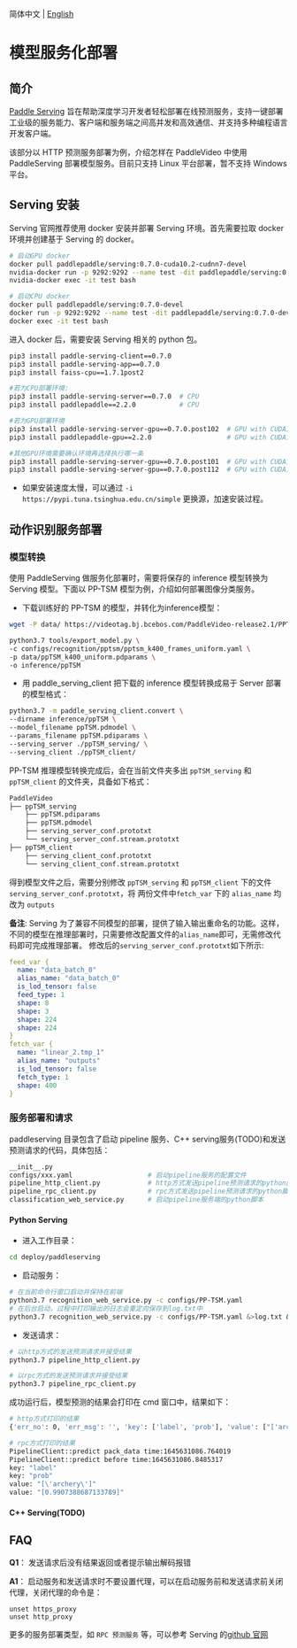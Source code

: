 简体中文 | [English](./readme_en.md)
# 模型服务化部署

## 简介

[Paddle Serving](https://github.com/PaddlePaddle/Serving) 旨在帮助深度学习开发者轻松部署在线预测服务，支持一键部署工业级的服务能力、客户端和服务端之间高并发和高效通信、并支持多种编程语言开发客户端。

该部分以 HTTP 预测服务部署为例，介绍怎样在 PaddleVideo 中使用 PaddleServing 部署模型服务。目前只支持 Linux 平台部署，暂不支持 Windows 平台。

## Serving 安装
Serving 官网推荐使用 docker 安装并部署 Serving 环境。首先需要拉取 docker 环境并创建基于 Serving 的 docker。

```bash
# 启动GPU docker
docker pull paddlepaddle/serving:0.7.0-cuda10.2-cudnn7-devel
nvidia-docker run -p 9292:9292 --name test -dit paddlepaddle/serving:0.7.0-cuda10.2-cudnn7-devel bash
nvidia-docker exec -it test bash

# 启动CPU docker
docker pull paddlepaddle/serving:0.7.0-devel
docker run -p 9292:9292 --name test -dit paddlepaddle/serving:0.7.0-devel bash
docker exec -it test bash
```

进入 docker 后，需要安装 Serving 相关的 python 包。
```bash
pip3 install paddle-serving-client==0.7.0
pip3 install paddle-serving-app==0.7.0
pip3 install faiss-cpu==1.7.1post2

#若为CPU部署环境:
pip3 install paddle-serving-server==0.7.0  # CPU
pip3 install paddlepaddle==2.2.0           # CPU

#若为GPU部署环境
pip3 install paddle-serving-server-gpu==0.7.0.post102  # GPU with CUDA10.2 + TensorRT6
pip3 install paddlepaddle-gpu==2.2.0                   # GPU with CUDA10.2

#其他GPU环境需要确认环境再选择执行哪一条
pip3 install paddle-serving-server-gpu==0.7.0.post101  # GPU with CUDA10.1 + TensorRT6
pip3 install paddle-serving-server-gpu==0.7.0.post112  # GPU with CUDA11.2 + TensorRT8
```

* 如果安装速度太慢，可以通过 `-i https://pypi.tuna.tsinghua.edu.cn/simple` 更换源，加速安装过程。

## 动作识别服务部署
### 模型转换
使用 PaddleServing 做服务化部署时，需要将保存的 inference 模型转换为 Serving 模型。下面以 PP-TSM 模型为例，介绍如何部署图像分类服务。
- 下载训练好的 PP-TSM 的模型，并转化为inference模型：
```bash
wget -P data/ https://videotag.bj.bcebos.com/PaddleVideo-release2.1/PPTSM/ppTSM_k400_uniform.pdparams

python3.7 tools/export_model.py \
-c configs/recognition/pptsm/pptsm_k400_frames_uniform.yaml \
-p data/ppTSM_k400_uniform.pdparams \
-o inference/ppTSM
```
- 用 paddle_serving_client 把下载的 inference 模型转换成易于 Server 部署的模型格式：
```bash
python3.7 -m paddle_serving_client.convert \
--dirname inference/ppTSM \
--model_filename ppTSM.pdmodel \
--params_filename ppTSM.pdiparams \
--serving_server ./ppTSM_serving/ \
--serving_client ./ppTSM_client/
```
PP-TSM 推理模型转换完成后，会在当前文件夹多出 `ppTSM_serving` 和 `ppTSM_client` 的文件夹，具备如下格式：
```bash
PaddleVideo
├── ppTSM_serving
    ├── ppTSM.pdiparams
    ├── ppTSM.pdmodel
    ├── serving_server_conf.prototxt
    └── serving_server_conf.stream.prototxt
├── ppTSM_client
    ├── serving_client_conf.prototxt
    └── serving_client_conf.stream.prototxt
```
得到模型文件之后，需要分别修改 `ppTSM_serving` 和 `ppTSM_client` 下的文件 `serving_server_conf.prototxt`，将 两份文件中`fetch_var` 下的 `alias_name` 均改为 `outputs`

**备注**:  Serving 为了兼容不同模型的部署，提供了输入输出重命名的功能。这样，不同的模型在推理部署时，只需要修改配置文件的`alias_name`即可，无需修改代码即可完成推理部署。
修改后的`serving_server_conf.prototxt`如下所示:

```yaml
feed_var {
  name: "data_batch_0"
  alias_name: "data_batch_0"
  is_lod_tensor: false
  feed_type: 1
  shape: 8
  shape: 3
  shape: 224
  shape: 224
}
fetch_var {
  name: "linear_2.tmp_1"
  alias_name: "outputs"
  is_lod_tensor: false
  fetch_type: 1
  shape: 400
}

```
### 服务部署和请求
paddleserving 目录包含了启动 pipeline 服务、C++ serving服务(TODO)和发送预测请求的代码，具体包括：
```bash
__init__.py
configs/xxx.yaml                   # 启动pipeline服务的配置文件
pipeline_http_client.py            # http方式发送pipeline预测请求的python脚本
pipeline_rpc_client.py     		   # rpc方式发送pipeline预测请求的python脚本
classification_web_service.py      # 启动pipeline服务端的python脚本
```
#### Python Serving
- 进入工作目录：
```bash
cd deploy/paddleserving
```
- 启动服务：
```bash
# 在当前命令行窗口启动并保持在前端
python3.7 recognition_web_service.py -c configs/PP-TSM.yaml
# 在后台启动，过程中打印输出的日志会重定向保存到log.txt中
python3.7 recognition_web_service.py -c configs/PP-TSM.yaml &>log.txt &
```

- 发送请求：
```bash
# 以http方式的发送预测请求并接受结果
python3.7 pipeline_http_client.py

# 以rpc方式的发送预测请求并接受结果
python3.7 pipeline_rpc_client.py
```
成功运行后，模型预测的结果会打印在 cmd 窗口中，结果如下：

```bash
# http方式打印的结果
{'err_no': 0, 'err_msg': '', 'key': ['label', 'prob'], 'value': ["['archery']", '[0.9907388687133789]'], 'tensors': []}

# rpc方式打印的结果
PipelineClient::predict pack_data time:1645631086.764019
PipelineClient::predict before time:1645631086.8485317
key: "label"
key: "prob"
value: "[\'archery\']"
value: "[0.9907388687133789]"
```

#### C++ Serving(TODO)
## FAQ
**Q1**： 发送请求后没有结果返回或者提示输出解码报错

**A1**： 启动服务和发送请求时不要设置代理，可以在启动服务前和发送请求前关闭代理，关闭代理的命令是：
```
unset https_proxy
unset http_proxy
```

更多的服务部署类型，如 `RPC 预测服务` 等，可以参考 Serving 的[github 官网](https://github.com/PaddlePaddle/Serving/tree/v0.7.0/examples)
